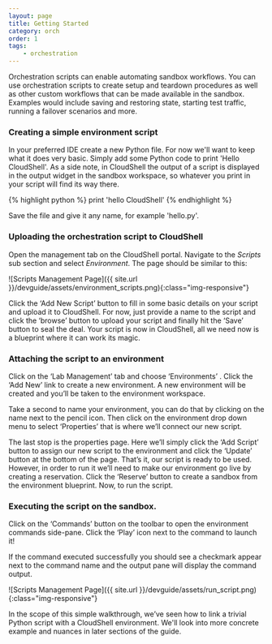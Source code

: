 ```yaml
---
layout: page
title: Getting Started
category: orch
order: 1
tags:
    - orchestration
---
```

Orchestration scripts can enable automating sandbox workflows. You can use orchestration scripts to create setup
and teardown procedures as well as other custom workflows that can be made available in the sandbox. Examples would include
saving and restoring state, starting test traffic, running a failover scenarios and more.

### Creating a simple environment script

In your preferred IDE create a new Python file. For now we'll want to keep what it does very basic.
Simply add some Python code to print 'Hello CloudShell'.
As a side note, in CloudShell the output of a script is displayed in the output widget in the sandbox workspace,
so whatever you print in your script will find its way there.

{% highlight python %}
print 'hello CloudShell'
{% endhighlight %}

Save the file and give it any name, for example 'hello.py'.

### Uploading the orchestration script to CloudShell

Open the management tab on the CloudShell portal. Navigate to the _Scripts_ sub section and select _Environment_.
The page should be similar to this:

![Scripts Management Page]({{ site.url }}/devguide/assets/environment_scripts.png){:class="img-responsive"}

Click the ‘Add New Script’ button to fill in some basic details on your script and upload it to CloudShell.
For now, just provide a name to the script and click the ‘browse’ button to upload your script and finally hit the ‘Save’
button to seal the deal. Your script is now in CloudShell, all we need now is a blueprint where it can work its magic.

### Attaching the script to an environment

Click on the ‘Lab Management’ tab and choose ‘Environments’ . Click the ‘Add New’ link to create a new environment.
A new environment will be created and you’ll be taken to the environment workspace.

Take a second to name your environment, you can do that by clicking on the name next to the pencil icon.
Then click on the environment drop down menu to select ‘Properties’ that is where we’ll connect our new script.

The last stop is the properties page. Here we’ll simply click the ‘Add Script’ button to assign our new script to the environment
and click the ‘Update’ button at the bottom of the page. That’s it, our script is ready to be used. However, in order to run
it we’ll need to make our environment go live by creating a reservation. Click the ‘Reserve’ button to create a sandbox
from the environment blueprint. Now, to run the script.

### Executing the script on the sandbox.

Click on the ‘Commands’ button on the toolbar to open the environment commands side-pane.
Click the ‘Play’ icon next to the command to launch it!

If the command executed successfully you should see a checkmark appear next to the command name and the output pane
will display the command output.

![Scripts Management Page]({{ site.url }}/devguide/assets/run_script.png){:class="img-responsive"}

In the scope of this simple walkthrough, we’ve seen how to link a trivial Python script with a CloudShell environment.
We'll look into more concrete example and nuances in later sections of the guide.
